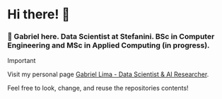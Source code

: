 # Hi there! :bowling:

### :scroll: Gabriel here. Data Scientist at Stefanini. BSc in Computer Engineering and MSc in Applied Computing (in progress). 

> [!IMPORTANT]
> Visit my personal page <a href="https://gabrielmotablima.github.io/" target="_blank">Gabriel Lima - Data Scientist & AI Researcher</a>.
> 
> Feel free to look, change, and reuse the repositories contents! 

